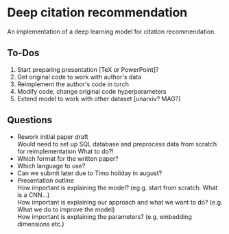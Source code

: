 # Deep citation recommendation
An implementation of a deep learning model for citation recommendation.

## To-Dos
1. Start preparing presentation [TeX or PowerPoint]?
2. Get original code to work with author's data
3. Reimplement the author's code in torch
4. Modify code, change original code hyperparameters
5. Extend model to work with other dataset [unarxiv? MAG?] 

## Questions
* Rework initial paper draft  
    Would need to set up SQL database and preprocess data from scratch for reimplementation
    What to do?!
* Which format for the written paper?
* Which language to use?
* Can we submit later due to Timo holiday in august?
* Presentation outline  
    How important is explaining the model? (eg.g. start from scratch: What is a CNN...)  
    How important is explaining our approach and what we want to do? (e.g. What we do to improve the model)  
    How important is explaining the parameters? (e.g. embedding dimensions etc.)
